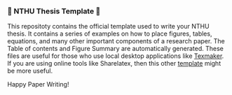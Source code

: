 ### :book: NTHU Thesis Template :book:
This repositoty contains the official template used to write your NTHU thesis. It contains a series of examples 
on how to place figures, tables, equations, and many other important components of a research paper. 
The Table of contents and Figure Summary are automatically generated. These files are useful for those who use 
local desktop applications like [Texmaker](http://www.xm1math.net/texmaker/). If you are using online tools like 
Sharelatex, then this other [template](https://github.com/IDEA-NTHU-Taiwan/NTHU_thesis_template) might be more useful. 

Happy Paper Writing!